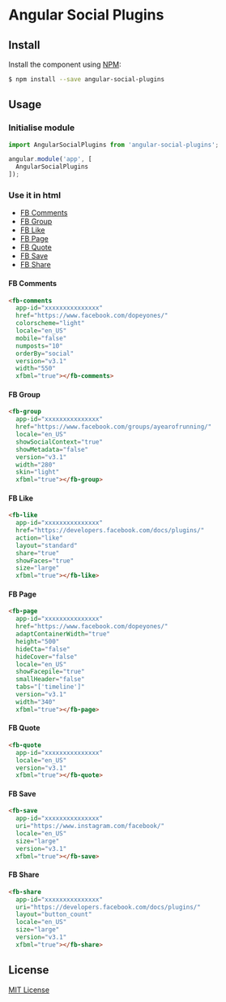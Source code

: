 # Angular Social Plugins

## Install

Install the component using [NPM](https://www.npmjs.com/):

```sh
$ npm install --save angular-social-plugins
```

## Usage

### Initialise module

```js
import AngularSocialPlugins from 'angular-social-plugins';

angular.module('app', [
  AngularSocialPlugins
]);
```

### Use it in html
- [FB Comments](#fb-comments)
- [FB Group](#fb-group)
- [FB Like](#fb-like)
- [FB Page](#fb-page)
- [FB Quote](#fb-quote)
- [FB Save](#fb-save)
- [FB Share](#fb-share)

#### FB Comments
```html
<fb-comments
  app-id="xxxxxxxxxxxxxxx"
  href="https://www.facebook.com/dopeyones/"
  colorscheme="light"
  locale="en_US"
  mobile="false"
  numposts="10"
  orderBy="social"
  version="v3.1"
  width="550"
  xfbml="true"></fb-comments>
```

#### FB Group
```html
<fb-group
  app-id="xxxxxxxxxxxxxxx"
  href="https://www.facebook.com/groups/ayearofrunning/"
  locale="en_US"
  showSocialContext="true"
  showMetadata="false"
  version="v3.1"
  width="280"
  skin="light"
  xfbml="true"></fb-group>
```

#### FB Like
```html
<fb-like
  app-id="xxxxxxxxxxxxxxx"
  href="https://developers.facebook.com/docs/plugins/"
  action="like"
  layout="standard"
  share="true"
  showFaces="true"
  size="large"
  xfbml="true"></fb-like>
```

#### FB Page
```html
<fb-page
  app-id="xxxxxxxxxxxxxxx"
  href="https://www.facebook.com/dopeyones/"
  adaptContainerWidth="true"
  height="500"
  hideCta="false"
  hideCover="false"
  locale="en_US"
  showFacepile="true"
  smallHeader="false"
  tabs="['timeline']"
  version="v3.1"
  width="340"
  xfbml="true"></fb-page>
```

#### FB Quote
```html
<fb-quote
  app-id="xxxxxxxxxxxxxxx"
  locale="en_US"
  version="v3.1"
  xfbml="true"></fb-quote>
```

#### FB Save
```html
<fb-save
  app-id="xxxxxxxxxxxxxxx"
  uri="https://www.instagram.com/facebook/"
  locale="en_US"
  size="large"
  version="v3.1"
  xfbml="true"></fb-save>
```

#### FB Share
```html
<fb-share
  app-id="xxxxxxxxxxxxxxx"
  uri="https://developers.facebook.com/docs/plugins/"
  layout="button_count"
  locale="en_US"
  size="large"
  version="v3.1"
  xfbml="true"></fb-share>
```

## License

[MIT License](http://opensource.org/licenses/MIT)
